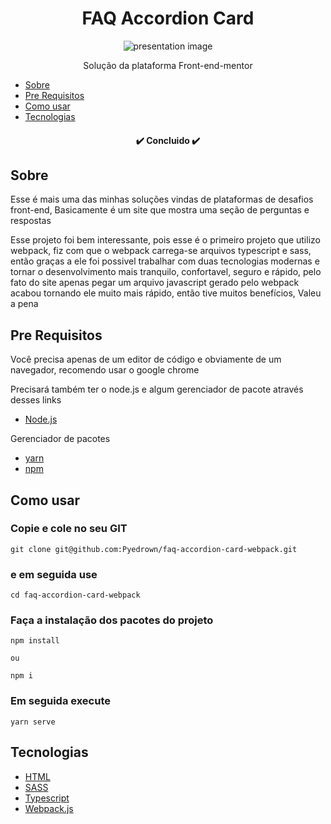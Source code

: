 <h1 align="center">FAQ Accordion Card</h1>

<div align="center">
 <img
      src="https://github.com/Pyedrown/faq-accordion-card-webpack/blob/master/presentation.png"
      alt="presentation image"
 />
</div>

<p align="center">Solução da plataforma Front-end-mentor</p>

* [Sobre](#Sobre)
* [Pre Requisitos](#Pre-requisitos)
* [Como usar](#Como-usar)
* [Tecnologias](#tecnologias)

<h4 align="center">
 ✔️ Concluido ✔️
</h4>

## Sobre
Esse é mais uma das minhas soluções vindas de plataformas de desafios front-end, Basicamente é um site que mostra uma seção de perguntas e respostas

Esse projeto foi bem interessante, pois esse é o primeiro projeto que utilizo webpack, fiz com que o webpack carrega-se arquivos typescript e sass, então
graças a ele foi possivel trabalhar com duas tecnologias modernas e tornar o desenvolvimento mais tranquilo, confortavel, seguro e rápido, pelo fato
do site apenas pegar um arquivo javascript gerado pelo webpack acabou tornando ele muito mais rápido, então tive muitos benefícios, Valeu a pena

## Pre Requisitos
Você precisa apenas de um editor de código e obviamente de um navegador, recomendo usar o google chrome

Precisará também ter o node.js e algum gerenciador de pacote através desses links

* [Node.js](https://nodejs.org/en/)

Gerenciador de pacotes
* [yarn](https://classic.yarnpkg.com/lang/en/docs/install/#windows-stable)
* [npm](https://docs.npmjs.com/downloading-and-installing-node-js-and-npm)

## Como usar

### Copie e cole no seu GIT
```
git clone git@github.com:Pyedrown/faq-accordion-card-webpack.git
```

### e em seguida use
```
cd faq-accordion-card-webpack
```

### Faça a instalação dos pacotes do projeto
```
npm install

ou

npm i
```

### Em seguida execute
```
yarn serve
```

## Tecnologias

- [HTML](https://developer.mozilla.org/pt-BR/docs/Web/HTML)
- [SASS](https://sass-lang.com/)
- [Typescript](https://www.typescriptlang.org/)
- [Webpack.js](https://webpack.js.org/)
